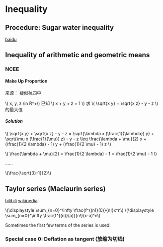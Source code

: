 # Inequality

## Procedure: Sugar water inequality

[baidu](https://web.archive.org/web/20210121121900/https://baike.baidu.com/item/%E7%B3%96%E6%B0%B4%E4%B8%8D%E7%AD%89%E5%BC%8F)

## Inequality of arithmetic and geometric means

### NCEE

#### Make Up Proportion

来源： 疑似杭四中

\\( x, y, z \in R^+\\) 已知 \\( x + y + z = 1 \\) 求 \\( \sqrt{x y} + \sqrt{x z} - y - z \\) 的最大值

##### Solution

\\( \sqrt{x y} + \sqrt{x z} - y - z = \sqrt{\lambda x (\frac{1}{\lambda}) y} + \sqrt{\mu x (\frac{1}{\mu}) z} - y - z \leq  \frac{\lambda + \mu}{2} x + (\frac{1}{2 \lambda} - 1) y + (\frac{1}{2 \mu} - 1) z \\)

\\( \frac{\lambda + \mu}{2} = \frac{1}{2 \lambda} - 1 = \frac{1}{2 \mu} - 1 \\)

......

\\(\frac{\sqrt{3}-1}{2}\\)

## Taylor series (Maclaurin series)

[bilibili](http://web.archive.org/web/20210210002037/https://www.bilibili.com/video/BV1Gb411L7PM)
[wikipedia](http://web.archive.org/web/20210210002052/https://en.wikipedia.org/wiki/Taylor_series)

\\(\displaystyle \sum_{n=0}^\infty \frac{f^{(n)}(0)}{n!}x^n\\)
\\(\displaystyle \sum_{n=0}^\infty \frac{f^{(n)}(a)}{n!}(x-a)^n\\)

Sometimes the first few terms of the series is used.

### Special case 0: Deflation as tangent (放缩为切线)
